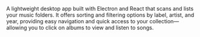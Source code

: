 A lightweight desktop app built with Electron and React that scans and lists your music folders. It offers sorting and filtering options by label, artist, and year, providing easy navigation and quick access to your collection—allowing you to click on albums to view and listen to songs.